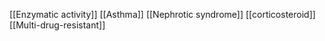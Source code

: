 [[Enzymatic activity]]
[[Asthma]]
[[Nephrotic syndrome]]
[[corticosteroid]]
[[Multi-drug-resistant]]
